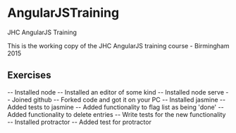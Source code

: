 # AngularJSTraining
JHC AngularJS Training

This is the working copy of the JHC AngularJS training course - Birmingham 2015

## Exercises

-- Installed node
-- Installed an editor of some kind
-- Installed node serve
-- Joined github
-- Forked code and got it on your PC
-- Installed jasmine
-- Added tests to jasmine
-- Added functionality to flag list as being 'done'
-- Added functionality to delete entries
-- Write tests for the new functionality
-- Installed protractor
-- Added test for protractor
